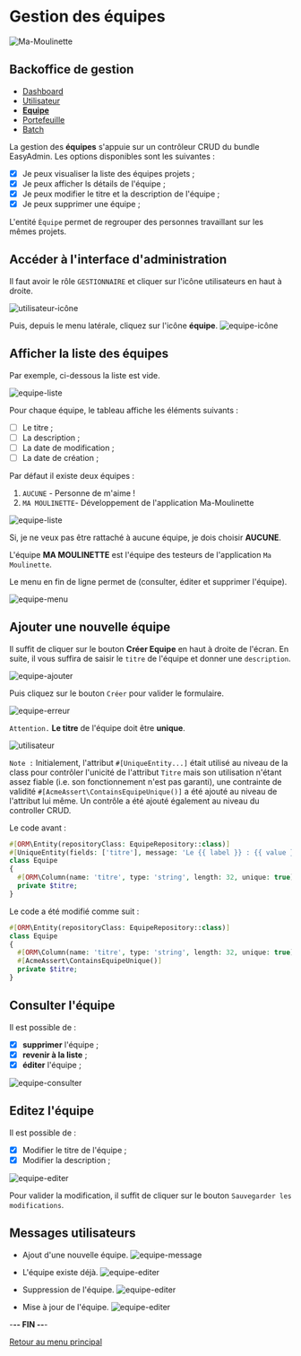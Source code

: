 # Gestion des équipes

![Ma-Moulinette](/documentation/ressources/home-000.jpg)

## Backoffice de gestion

* [Dashboard](/documentation/indicateurs.md)
* [Utilisateur](/documentation/utilisateur.md)
* [**Equipe**](/documentation/equipe.md)
* [Portefeuille](/documentation/portefeuille.md)
* [Batch](/documentation/batch.md)

La gestion des **équipes** s'appuie sur un contrôleur CRUD du bundle EasyAdmin. Les options disponibles sont les suivantes :

* [X] Je peux visualiser la liste des équipes projets ;
* [X] Je peux afficher ls détails de l'équipe ;
* [X] Je peux modifier le titre et la description de l'équipe ;
* [X] Je peux supprimer une équipe ;

L'entité `Èquipe` permet de regrouper des personnes travaillant sur les mêmes projets.

## Accéder à l'interface d'administration

Il faut avoir le rôle `GESTIONNAIRE` et cliquer sur l'icône utilisateurs en haut à droite.

![utilisateur-icône](/documentation/ressources/utilisateur-001.jpg)

Puis, depuis le menu latérale, cliquez sur l'icône **équipe**.
![equipe-icône](/documentation/ressources/equipe-000.jpg)

## Afficher la liste des équipes

Par exemple, ci-dessous la liste est vide.

![equipe-liste](/documentation/ressources/equipe-001.jpg)

Pour chaque équipe, le tableau affiche les éléments suivants  :

* [ ] Le titre ;
* [ ] La description ;
* [ ] La date de modification ;
* [ ] La date de création ;

Par défaut il existe deux équipes :

1. `AUCUNE` - Personne de m'aime !
2. `MA MOULINETTE`- Développement de l'application Ma-Moulinette

![equipe-liste](/documentation/ressources/equipe-001a.jpg)

Si, je ne veux pas être rattaché à aucune équipe, je dois choisir **AUCUNE**.

L'équipe **MA MOULINETTE** est l'équipe des testeurs de l'application `Ma Moulinette`.

Le menu en fin de ligne permet de (consulter, éditer et supprimer l'équipe).

![equipe-menu](/documentation/ressources/utilisateur-003.jpg)

## Ajouter une nouvelle équipe

Il suffit de cliquer sur le bouton **Créer Equipe** en haut à droite de l'écran. En suite, il vous suffira de saisir le `titre` de l'équipe et donner une `description`.

![equipe-ajouter](/documentation/ressources/equipe-002.jpg)

Puis cliquez sur le bouton `Créer` pour valider le formulaire.

![equipe-erreur](/documentation/ressources/equipe-003.jpg)

`Attention.` **Le titre** de l'équipe doit être **unique**.

![utilisateur](/documentation/ressources/equipe-004.jpg)

`Note :` Initialement, l'attribut `#[UniqueEntity...]` était utilisé au niveau de la class pour contrôler l'unicité de l'attribut `Titre` mais son utilisation n'étant assez fiable (i.e. son fonctionnement n'est pas garanti), une contrainte de validité `#[AcmeAssert\ContainsEquipeUnique()]` a été ajouté au niveau de l'attribut lui même. Un contrôle a été ajouté également au niveau du controller CRUD.

Le code avant :

```php
#[ORM\Entity(repositoryClass: EquipeRepository::class)]
#[UniqueEntity(fields: ['titre'], message: 'Le {{ label }} : {{ value }} existe déjà.')]
class Equipe
{
  #[ORM\Column(name: 'titre', type: 'string', length: 32, unique: true)]
  private $titre;
}
```

Le code a été modifié comme suit :

```php
#[ORM\Entity(repositoryClass: EquipeRepository::class)]
class Equipe
{
  #[ORM\Column(name: 'titre', type: 'string', length: 32, unique: true)]
  #[AcmeAssert\ContainsEquipeUnique()]
  private $titre;
}
```

## Consulter l'équipe

Il est possible de :

* [x] **supprimer** l'équipe ;
* [x] **revenir à la liste** ;
* [x] **éditer** l'équipe ;

![equipe-consulter](/documentation/ressources/equipe-005.jpg)

## Editez l'équipe

Il est possible de :

* [x] Modifier le titre de l'équipe ;
* [x] Modifier la description ;

![equipe-editer](/documentation/ressources/equipe-006.jpg)

Pour valider la modification, il suffit de cliquer sur le bouton `Sauvegarder les modifications`.

## Messages utilisateurs

* Ajout d'une nouvelle équipe.
![equipe-message](/documentation/ressources/equipe-007.jpg)

* L'équipe existe déjà.
![equipe-editer](/documentation/ressources/equipe-008.jpg)

* Suppression de l'équipe.
![equipe-editer](/documentation/ressources/equipe-009.jpg)

* Mise à jour de l'équipe.
![equipe-editer](/documentation/ressources/equipe-010.jpg)

-**-- FIN --**-

[Retour au menu principal](/README.md)
